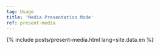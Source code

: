 ```yaml
---
tag: Usage
title: 'Media Presentation Mode'
ref: present-media
---
```


{% include posts/present-media.html lang=site.data.en %}
